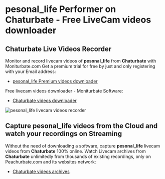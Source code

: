 # pesonal_life Performer on Chaturbate - Free LiveCam videos downloader

## Chaturbate Live Videos Recorder

Monitor and record livecam videos of **pesonal_life** from **Chaturbate** with Moniturbate.com
Get a premium trial for free by just and only registering with your Email address:
* [pesonal_life Premium videos downloader](https://moniturbate.com/request-demo-licence-key.html)

Free livecam videos downloader - Moniturbate Software:
* [Chaturbate videos downloader](https://moniturbate.com/moniturbate-download-software.html)

![pesonal_life livecam videos recorder](https://peachurnet.com/templates/moniturbate-software.png)


## Capture pesonal_life videos from the Cloud and watch your recordings on Streaming

Without the need of downloading a software, capture **pesonal_life** livecam videos from **Chaturbate** 100% online.
Watch Livecam archives from **Chaturbate** unlimitedly from thousands of existing recordings, only on Peachurbate.com and its websites network:
* [Chaturbate videos archives](https://peachurnet.com/)